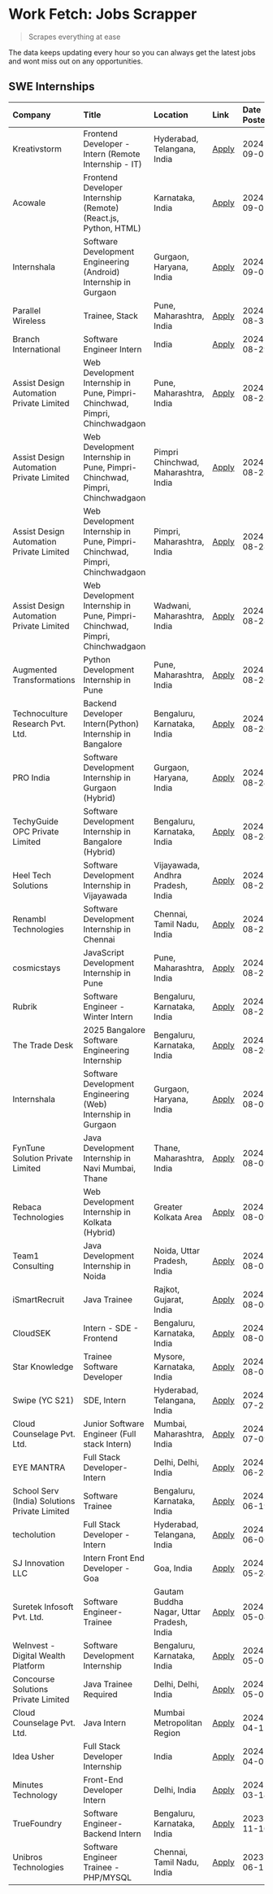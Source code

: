 # Work Fetch: Jobs Scrapper
> Scrapes everything at ease

The data keeps updating every hour so you can always get the latest jobs and wont miss out on any opportunities.

## SWE Internships
<!--START_SECTION:workfetch-->
| Company                                       | Title                                                                       | Location                                  | Link                                                                                                                                                                                                                                                                                                                       | Date Posted   |
|:----------------------------------------------|:----------------------------------------------------------------------------|:------------------------------------------|:---------------------------------------------------------------------------------------------------------------------------------------------------------------------------------------------------------------------------------------------------------------------------------------------------------------------------|:--------------|
| Kreativstorm                                  | Frontend Developer - Intern (Remote Internship - IT)                        | Hyderabad, Telangana, India               | [Apply](https://in.linkedin.com/jobs/view/frontend-developer-intern-remote-internship-it-at-kreativstorm-4018749420?position=8&pageNum=0&refId=qVxdVvy%2FX20LOgHetGmm7g%3D%3D&trackingId=%2FIw5yh2RyhnpNlBL453eZw%3D%3D&trk=public_jobs_jserp-result_search-card)                                                          | 2024-09-05    |
| Acowale                                       | Frontend Developer Internship (Remote) (React.js, Python, HTML)             | Karnataka, India                          | [Apply](https://in.linkedin.com/jobs/view/frontend-developer-internship-remote-react-js-python-html-at-acowale-4014663920?position=3&pageNum=0&refId=qVxdVvy%2FX20LOgHetGmm7g%3D%3D&trackingId=7z0SZeyhOg4h52FUx06S3A%3D%3D&trk=public_jobs_jserp-result_search-card)                                                      | 2024-09-01    |
| Internshala                                   | Software Development Engineering (Android) Internship in Gurgaon            | Gurgaon, Haryana, India                   | [Apply](https://in.linkedin.com/jobs/view/software-development-engineering-android-internship-in-gurgaon-at-internshala-4015471580?position=7&pageNum=0&refId=qVxdVvy%2FX20LOgHetGmm7g%3D%3D&trackingId=AuDtMRYgStvXobHIEOtliw%3D%3D&trk=public_jobs_jserp-result_search-card)                                             | 2024-09-01    |
| Parallel Wireless                             | Trainee, Stack                                                              | Pune, Maharashtra, India                  | [Apply](https://in.linkedin.com/jobs/view/trainee-stack-at-parallel-wireless-3905689841?position=53&pageNum=0&refId=qVxdVvy%2FX20LOgHetGmm7g%3D%3D&trackingId=y2tsKEDxVhwtIEV8yncUdQ%3D%3D&trk=public_jobs_jserp-result_search-card)                                                                                       | 2024-08-31    |
| Branch International                          | Software Engineer Intern                                                    | India                                     | [Apply](https://in.linkedin.com/jobs/view/software-engineer-intern-at-branch-international-3360513601?position=43&pageNum=0&refId=qVxdVvy%2FX20LOgHetGmm7g%3D%3D&trackingId=zR30QUVeHmzTef5ibYQWYA%3D%3D&trk=public_jobs_jserp-result_search-card)                                                                         | 2024-08-29    |
| Assist Design Automation Private Limited      | Web Development Internship in Pune, Pimpri-Chinchwad, Pimpri, Chinchwadgaon | Pune, Maharashtra, India                  | [Apply](https://in.linkedin.com/jobs/view/web-development-internship-in-pune-pimpri-chinchwad-pimpri-chinchwadgaon-at-assist-design-automation-private-limited-4010147193?position=22&pageNum=0&refId=qVxdVvy%2FX20LOgHetGmm7g%3D%3D&trackingId=%2FC6c7%2Fu3f2agh5Zi9DLhXA%3D%3D&trk=public_jobs_jserp-result_search-card) | 2024-08-28    |
| Assist Design Automation Private Limited      | Web Development Internship in Pune, Pimpri-Chinchwad, Pimpri, Chinchwadgaon | Pimpri Chinchwad, Maharashtra, India      | [Apply](https://in.linkedin.com/jobs/view/web-development-internship-in-pune-pimpri-chinchwad-pimpri-chinchwadgaon-at-assist-design-automation-private-limited-4010142653?position=23&pageNum=0&refId=qVxdVvy%2FX20LOgHetGmm7g%3D%3D&trackingId=DoCpfRKwjdLOilPMm9CVEw%3D%3D&trk=public_jobs_jserp-result_search-card)     | 2024-08-28    |
| Assist Design Automation Private Limited      | Web Development Internship in Pune, Pimpri-Chinchwad, Pimpri, Chinchwadgaon | Pimpri, Maharashtra, India                | [Apply](https://in.linkedin.com/jobs/view/web-development-internship-in-pune-pimpri-chinchwad-pimpri-chinchwadgaon-at-assist-design-automation-private-limited-4010143533?position=49&pageNum=0&refId=qVxdVvy%2FX20LOgHetGmm7g%3D%3D&trackingId=Gg77sCe8zYRSd1XV0k8IzQ%3D%3D&trk=public_jobs_jserp-result_search-card)     | 2024-08-28    |
| Assist Design Automation Private Limited      | Web Development Internship in Pune, Pimpri-Chinchwad, Pimpri, Chinchwadgaon | Wadwani, Maharashtra, India               | [Apply](https://in.linkedin.com/jobs/view/web-development-internship-in-pune-pimpri-chinchwad-pimpri-chinchwadgaon-at-assist-design-automation-private-limited-4010146266?position=54&pageNum=0&refId=qVxdVvy%2FX20LOgHetGmm7g%3D%3D&trackingId=wUzcixUeA5DZlw5jLjRmLw%3D%3D&trk=public_jobs_jserp-result_search-card)     | 2024-08-28    |
| Augmented Transformations                     | Python Development Internship in Pune                                       | Pune, Maharashtra, India                  | [Apply](https://in.linkedin.com/jobs/view/python-development-internship-in-pune-at-augmented-transformations-4010741884?position=30&pageNum=0&refId=qVxdVvy%2FX20LOgHetGmm7g%3D%3D&trackingId=OdmCrbD455fwro8S3NsT%2Fg%3D%3D&trk=public_jobs_jserp-result_search-card)                                                     | 2024-08-26    |
| Technoculture Research Pvt. Ltd.              | Backend Developer Intern(Python) Internship in Bangalore                    | Bengaluru, Karnataka, India               | [Apply](https://in.linkedin.com/jobs/view/backend-developer-intern-python-internship-in-bangalore-at-technoculture-research-pvt-ltd-4010744714?position=57&pageNum=0&refId=qVxdVvy%2FX20LOgHetGmm7g%3D%3D&trackingId=Jb3cjzl%2FmmfQqn%2FpmMgH7Q%3D%3D&trk=public_jobs_jserp-result_search-card)                            | 2024-08-26    |
| PRO India                                     | Software Development Internship in Gurgaon (Hybrid)                         | Gurgaon, Haryana, India                   | [Apply](https://in.linkedin.com/jobs/view/software-development-internship-in-gurgaon-hybrid-at-pro-india-4009587664?position=39&pageNum=0&refId=qVxdVvy%2FX20LOgHetGmm7g%3D%3D&trackingId=Az2b5CnlCcNlynzqk11wHg%3D%3D&trk=public_jobs_jserp-result_search-card)                                                           | 2024-08-24    |
| TechyGuide OPC Private Limited                | Software Development Internship in Bangalore (Hybrid)                       | Bengaluru, Karnataka, India               | [Apply](https://in.linkedin.com/jobs/view/software-development-internship-in-bangalore-hybrid-at-techyguide-opc-private-limited-4009591646?position=45&pageNum=0&refId=qVxdVvy%2FX20LOgHetGmm7g%3D%3D&trackingId=%2FET1QElbKQ7FbcmekdZecw%3D%3D&trk=public_jobs_jserp-result_search-card)                                  | 2024-08-24    |
| Heel Tech Solutions                           | Software Development Internship in Vijayawada                               | Vijayawada, Andhra Pradesh, India         | [Apply](https://in.linkedin.com/jobs/view/software-development-internship-in-vijayawada-at-heel-tech-solutions-4007906692?position=28&pageNum=0&refId=qVxdVvy%2FX20LOgHetGmm7g%3D%3D&trackingId=x1fFSy21gYUk6LqfF9f4Ag%3D%3D&trk=public_jobs_jserp-result_search-card)                                                     | 2024-08-22    |
| Renambl Technologies                          | Software Development Internship in Chennai                                  | Chennai, Tamil Nadu, India                | [Apply](https://in.linkedin.com/jobs/view/software-development-internship-in-chennai-at-renambl-technologies-4007910299?position=33&pageNum=0&refId=qVxdVvy%2FX20LOgHetGmm7g%3D%3D&trackingId=itBafaEurK3vhV5yf9FmBQ%3D%3D&trk=public_jobs_jserp-result_search-card)                                                       | 2024-08-22    |
| cosmicstays                                   | JavaScript Development Internship in Pune                                   | Pune, Maharashtra, India                  | [Apply](https://in.linkedin.com/jobs/view/javascript-development-internship-in-pune-at-cosmicstays-4007904825?position=48&pageNum=0&refId=qVxdVvy%2FX20LOgHetGmm7g%3D%3D&trackingId=qwu4XLIcjxcoQL%2BNEN1udQ%3D%3D&trk=public_jobs_jserp-result_search-card)                                                               | 2024-08-22    |
| Rubrik                                        | Software Engineer - Winter Intern                                           | Bengaluru, Karnataka, India               | [Apply](https://in.linkedin.com/jobs/view/software-engineer-winter-intern-at-rubrik-4006567784?position=10&pageNum=0&refId=qVxdVvy%2FX20LOgHetGmm7g%3D%3D&trackingId=oEALIhfMvf%2F7kgFBZuW75g%3D%3D&trk=public_jobs_jserp-result_search-card)                                                                              | 2024-08-21    |
| The Trade Desk                                | 2025 Bangalore Software Engineering Internship                              | Bengaluru, Karnataka, India               | [Apply](https://in.linkedin.com/jobs/view/2025-bangalore-software-engineering-internship-at-the-trade-desk-3987456531?position=6&pageNum=0&refId=qVxdVvy%2FX20LOgHetGmm7g%3D%3D&trackingId=OhZXRk3HM5DMDsnDmxmC5w%3D%3D&trk=public_jobs_jserp-result_search-card)                                                          | 2024-08-20    |
| Internshala                                   | Software Development Engineering (Web) Internship in Gurgaon                | Gurgaon, Haryana, India                   | [Apply](https://in.linkedin.com/jobs/view/software-development-engineering-web-internship-in-gurgaon-at-internshala-3997620471?position=4&pageNum=0&refId=qVxdVvy%2FX20LOgHetGmm7g%3D%3D&trackingId=XiAHzdSJV8aamnCW838LLg%3D%3D&trk=public_jobs_jserp-result_search-card)                                                 | 2024-08-09    |
| FynTune Solution Private Limited              | Java Development Internship in Navi Mumbai, Thane                           | Thane, Maharashtra, India                 | [Apply](https://in.linkedin.com/jobs/view/java-development-internship-in-navi-mumbai-thane-at-fyntune-solution-private-limited-3997619285?position=16&pageNum=0&refId=qVxdVvy%2FX20LOgHetGmm7g%3D%3D&trackingId=rSMxujf8YjIlD%2BVSgpjE9w%3D%3D&trk=public_jobs_jserp-result_search-card)                                   | 2024-08-09    |
| Rebaca Technologies                           | Web Development Internship in Kolkata (Hybrid)                              | Greater Kolkata Area                      | [Apply](https://in.linkedin.com/jobs/view/web-development-internship-in-kolkata-hybrid-at-rebaca-technologies-3997621369?position=37&pageNum=0&refId=qVxdVvy%2FX20LOgHetGmm7g%3D%3D&trackingId=3Ja5jZoXgUOGegKx%2BcoZ2g%3D%3D&trk=public_jobs_jserp-result_search-card)                                                    | 2024-08-09    |
| Team1 Consulting                              | Java Development Internship in Noida                                        | Noida, Uttar Pradesh, India               | [Apply](https://in.linkedin.com/jobs/view/java-development-internship-in-noida-at-team1-consulting-3995561721?position=29&pageNum=0&refId=qVxdVvy%2FX20LOgHetGmm7g%3D%3D&trackingId=yzg%2FuEEUwT7iUiaE4nGUCQ%3D%3D&trk=public_jobs_jserp-result_search-card)                                                               | 2024-08-07    |
| iSmartRecruit                                 | Java Trainee                                                                | Rajkot, Gujarat, India                    | [Apply](https://in.linkedin.com/jobs/view/java-trainee-at-ismartrecruit-3992301825?position=31&pageNum=0&refId=qVxdVvy%2FX20LOgHetGmm7g%3D%3D&trackingId=xQwNc%2Flo1oBWR8JvIC0%2FSg%3D%3D&trk=public_jobs_jserp-result_search-card)                                                                                        | 2024-08-06    |
| CloudSEK                                      | Intern - SDE - Frontend                                                     | Bengaluru, Karnataka, India               | [Apply](https://in.linkedin.com/jobs/view/intern-sde-frontend-at-cloudsek-3991574495?position=19&pageNum=0&refId=qVxdVvy%2FX20LOgHetGmm7g%3D%3D&trackingId=%2FPvlQ63GZCJYm5s6r9iLfA%3D%3D&trk=public_jobs_jserp-result_search-card)                                                                                        | 2024-08-02    |
| Star Knowledge                                | Trainee Software Developer                                                  | Mysore, Karnataka, India                  | [Apply](https://in.linkedin.com/jobs/view/trainee-software-developer-at-star-knowledge-3991516161?position=55&pageNum=0&refId=qVxdVvy%2FX20LOgHetGmm7g%3D%3D&trackingId=i5AWZKD3DWmKbSWrRUPuaQ%3D%3D&trk=public_jobs_jserp-result_search-card)                                                                             | 2024-08-02    |
| Swipe (YC S21)                                | SDE, Intern                                                                 | Hyderabad, Telangana, India               | [Apply](https://in.linkedin.com/jobs/view/sde-intern-at-swipe-yc-s21-3980368092?position=58&pageNum=0&refId=qVxdVvy%2FX20LOgHetGmm7g%3D%3D&trackingId=2P4PzkGgVKe9aH8VEBj4Ug%3D%3D&trk=public_jobs_jserp-result_search-card)                                                                                               | 2024-07-22    |
| Cloud Counselage Pvt. Ltd.                    | Junior Software Engineer (Full stack Intern)                                | Mumbai, Maharashtra, India                | [Apply](https://in.linkedin.com/jobs/view/junior-software-engineer-full-stack-intern-at-cloud-counselage-pvt-ltd-3967725851?position=17&pageNum=0&refId=qVxdVvy%2FX20LOgHetGmm7g%3D%3D&trackingId=%2FkZzxYitASNzl7%2BuumeeZA%3D%3D&trk=public_jobs_jserp-result_search-card)                                               | 2024-07-09    |
| EYE MANTRA                                    | Full Stack Developer- Intern                                                | Delhi, Delhi, India                       | [Apply](https://in.linkedin.com/jobs/view/full-stack-developer-intern-at-eye-mantra-3960988037?position=51&pageNum=0&refId=qVxdVvy%2FX20LOgHetGmm7g%3D%3D&trackingId=NljI2al3009MWW4%2FhoCVyw%3D%3D&trk=public_jobs_jserp-result_search-card)                                                                              | 2024-06-28    |
| School Serv (India) Solutions Private Limited | Software Trainee                                                            | Bengaluru, Karnataka, India               | [Apply](https://in.linkedin.com/jobs/view/software-trainee-at-school-serv-india-solutions-private-limited-3953917603?position=24&pageNum=0&refId=qVxdVvy%2FX20LOgHetGmm7g%3D%3D&trackingId=mNNC%2FtSBjlK%2FDbOoFDJAng%3D%3D&trk=public_jobs_jserp-result_search-card)                                                      | 2024-06-19    |
| techolution                                   | Full Stack Developer - Intern                                               | Hyderabad, Telangana, India               | [Apply](https://in.linkedin.com/jobs/view/full-stack-developer-intern-at-techolution-3947911862?position=56&pageNum=0&refId=qVxdVvy%2FX20LOgHetGmm7g%3D%3D&trackingId=dWIA9%2Brja2qr9TsPm6DHXw%3D%3D&trk=public_jobs_jserp-result_search-card)                                                                             | 2024-06-06    |
| SJ Innovation LLC                             | Intern Front End Developer - Goa                                            | Goa, India                                | [Apply](https://in.linkedin.com/jobs/view/intern-front-end-developer-goa-at-sj-innovation-llc-3931678611?position=13&pageNum=0&refId=qVxdVvy%2FX20LOgHetGmm7g%3D%3D&trackingId=pq6Bb1mqY4H9IAFTSldSGg%3D%3D&trk=public_jobs_jserp-result_search-card)                                                                      | 2024-05-24    |
| Suretek Infosoft Pvt. Ltd.                    | Software Engineer-Trainee                                                   | Gautam Buddha Nagar, Uttar Pradesh, India | [Apply](https://in.linkedin.com/jobs/view/software-engineer-trainee-at-suretek-infosoft-pvt-ltd-3916999948?position=41&pageNum=0&refId=qVxdVvy%2FX20LOgHetGmm7g%3D%3D&trackingId=5gWUaPTrmXMdnoW9PJcw3A%3D%3D&trk=public_jobs_jserp-result_search-card)                                                                    | 2024-05-04    |
| WeInvest - Digital Wealth Platform            | Software Development Internship                                             | Bengaluru, Karnataka, India               | [Apply](https://in.linkedin.com/jobs/view/software-development-internship-at-weinvest-digital-wealth-platform-3912867225?position=2&pageNum=0&refId=qVxdVvy%2FX20LOgHetGmm7g%3D%3D&trackingId=rQfaJL2lyjBsCiXPMCOJ7w%3D%3D&trk=public_jobs_jserp-result_search-card)                                                       | 2024-05-01    |
| Concourse Solutions Private Limited           | Java Trainee Required                                                       | Delhi, Delhi, India                       | [Apply](https://in.linkedin.com/jobs/view/java-trainee-required-at-concourse-solutions-private-limited-3912869388?position=12&pageNum=0&refId=qVxdVvy%2FX20LOgHetGmm7g%3D%3D&trackingId=ckKqiDu5gwKmtI5pCJfY8g%3D%3D&trk=public_jobs_jserp-result_search-card)                                                             | 2024-05-01    |
| Cloud Counselage Pvt. Ltd.                    | Java Intern                                                                 | Mumbai Metropolitan Region                | [Apply](https://in.linkedin.com/jobs/view/java-intern-at-cloud-counselage-pvt-ltd-3896025667?position=44&pageNum=0&refId=qVxdVvy%2FX20LOgHetGmm7g%3D%3D&trackingId=az%2FBfyv48n94aLodCSNCWQ%3D%3D&trk=public_jobs_jserp-result_search-card)                                                                                | 2024-04-12    |
| Idea Usher                                    | Full Stack Developer Internship                                             | India                                     | [Apply](https://in.linkedin.com/jobs/view/full-stack-developer-internship-at-idea-usher-3879565540?position=25&pageNum=0&refId=qVxdVvy%2FX20LOgHetGmm7g%3D%3D&trackingId=OXz6RXAw8RNX4uNiNHRywQ%3D%3D&trk=public_jobs_jserp-result_search-card)                                                                            | 2024-04-01    |
| Minutes Technology                            | Front-End Developer Intern                                                  | Delhi, India                              | [Apply](https://in.linkedin.com/jobs/view/front-end-developer-intern-at-minutes-technology-3853712549?position=21&pageNum=0&refId=qVxdVvy%2FX20LOgHetGmm7g%3D%3D&trackingId=nibXMU4s9l%2FCpWTew3YAcQ%3D%3D&trk=public_jobs_jserp-result_search-card)                                                                       | 2024-03-14    |
| TrueFoundry                                   | Software Engineer-Backend Intern                                            | Bengaluru, Karnataka, India               | [Apply](https://in.linkedin.com/jobs/view/software-engineer-backend-intern-at-truefoundry-3779508170?position=46&pageNum=0&refId=qVxdVvy%2FX20LOgHetGmm7g%3D%3D&trackingId=LbCigKtm12Z1mrKU6Yg8qQ%3D%3D&trk=public_jobs_jserp-result_search-card)                                                                          | 2023-11-10    |
| Unibros Technologies                          | Software Engineer Trainee - PHP/MYSQL                                       | Chennai, Tamil Nadu, India                | [Apply](https://in.linkedin.com/jobs/view/software-engineer-trainee-php-mysql-at-unibros-technologies-3656599241?position=52&pageNum=0&refId=qVxdVvy%2FX20LOgHetGmm7g%3D%3D&trackingId=B4bVgRiR7cGZ78yW6NFYcg%3D%3D&trk=public_jobs_jserp-result_search-card)                                                              | 2023-06-12    |
<!--END_SECTION:workfetch-->
